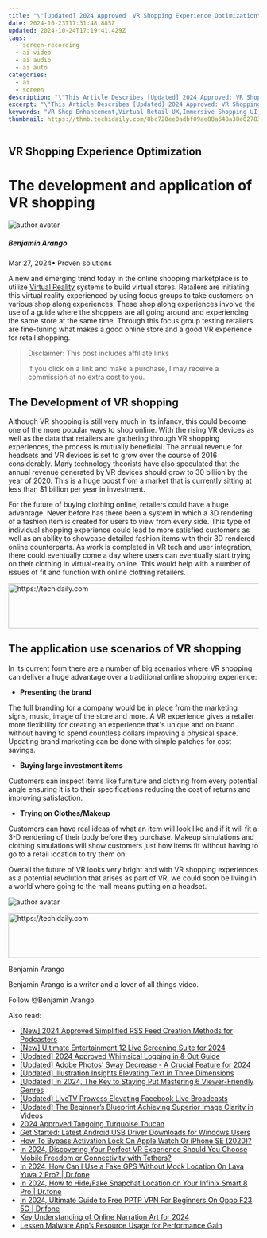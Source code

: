 ```yaml
---
title: "\"[Updated] 2024 Approved  VR Shopping Experience Optimization\""
date: 2024-10-23T17:31:48.885Z
updated: 2024-10-24T17:19:41.429Z
tags: 
  - screen-recording
  - ai video
  - ai audio
  - ai auto
categories: 
  - ai
  - screen
description: "\"This Article Describes [Updated] 2024 Approved: VR Shopping Experience Optimization\""
excerpt: "\"This Article Describes [Updated] 2024 Approved: VR Shopping Experience Optimization\""
keywords: "VR Shop Enhancement,Virtual Retail UX,Immersive Shopping UI,Optimal VR Commerce,Efficient VR Sales,Virtual Shopping Boost,Enhanced VR Buying"
thumbnail: https://thmb.techidaily.com/8bc720ee0adbf09ae88a648a38e027832e102c5d3884a2078035ea55eb60772c.jpg
---
```


## VR Shopping Experience Optimization

# The development and application of VR shopping

![author avatar](https://images.wondershare.com/filmora/article-images/benjamin-arango-author.jpg)

##### Benjamin Arango

 Mar 27, 2024• Proven solutions

 A new and emerging trend today in the online shopping marketplace is to utilize [Virtual Reality](https://tools.techidaily.com/wondershare/filmora/download/) systems to build virtual stores. Retailers are initiating this virtual reality experienced by using focus groups to take customers on various shop along experiences. These shop along experiences involve the use of a guide where the shoppers are all going around and experiencing the same store at the same time. Through this focus group testing retailers are fine-tuning what makes a good online store and a good VR experience for retail shopping.

>  Disclaimer: This post includes affiliate links
>
>  If you click on a link and make a purchase, I may receive a commission at no extra cost to you.
>

## The Development of VR shopping

 Although VR shopping is still very much in its infancy, this could become one of the more popular ways to shop online. With the rising VR devices as well as the data that retailers are gathering through VR shopping experiences, the process is mutually beneficial. The annual revenue for headsets and VR devices is set to grow over the course of 2016 considerably. Many technology theorists have also speculated that the annual revenue generated by VR devices should grow to 30 billion by the year of 2020\. This is a huge boost from a market that is currently sitting at less than $1 billion per year in investment.

 For the future of buying clothing online, retailers could have a huge advantage. Never before has there been a system in which a 3D rendering of a fashion item is created for users to view from every side. This type of individual shopping experience could lead to more satisfied customers as well as an ability to showcase detailed fashion items with their 3D rendered online counterparts. As work is completed in VR tech and user integration, there could eventually come a day where users can eventually start trying on their clothing in virtual-reality online. This would help with a number of issues of fit and function with online clothing retailers.

<!-- affiliate ads begin -->
<a href="https://aligracehair.sjv.io/c/5597632/1915870/19272" target="_top" id="1915870">
  <img src="//a.impactradius-go.com/display-ad/19272-1915870" border="0" alt="https://techidaily.com" width="728" height="90"/>
</a>
<img height="0" width="0" src="https://aligracehair.sjv.io/i/5597632/1915870/19272" style="position:absolute;visibility:hidden;" border="0" />
<!-- affiliate ads end -->

## The application use scenarios of VR shopping

 In its current form there are a number of big scenarios where VR shopping can deliver a huge advantage over a traditional online shopping experience:

* **Presenting the brand**

 The full branding for a company would be in place from the marketing signs, music, image of the store and more. A VR experience gives a retailer more flexibility for creating an experience that's unique and on brand without having to spend countless dollars improving a physical space. Updating brand marketing can be done with simple patches for cost savings.

* **Buying large investment items**

 Customers can inspect items like furniture and clothing from every potential angle ensuring it is to their specifications reducing the cost of returns and improving satisfaction.

* **Trying on Clothes/Makeup**

 Customers can have real ideas of what an item will look like and if it will fit a 3-D rendering of their body before they purchase. Makeup simulations and clothing simulations will show customers just how items fit without having to go to a retail location to try them on.

 Overall the future of VR looks very bright and with VR shopping experiences as a potential revolution that arises as part of VR, we could soon be living in a world where going to the mall means putting on a headset.

![author avatar](https://images.wondershare.com/filmora/article-images/benjamin-arango-author.jpg)

<!-- affiliate ads begin -->
<a href="https://aligracehair.sjv.io/c/5597632/1902278/19272" target="_top" id="1902278">
  <img src="//a.impactradius-go.com/display-ad/19272-1902278" border="0" alt="https://techidaily.com" width="728" height="90"/>
</a>
<img height="0" width="0" src="https://aligracehair.sjv.io/i/5597632/1902278/19272" style="position:absolute;visibility:hidden;" border="0" />
<!-- affiliate ads end -->

Benjamin Arango

Benjamin Arango is a writer and a lover of all things video.

Follow @Benjamin Arango


<ins class="adsbygoogle"
     style="display:block"
     data-ad-format="autorelaxed"
     data-ad-client="ca-pub-7571918770474297"
     data-ad-slot="1223367746"></ins>



<ins class="adsbygoogle"
     style="display:block"
     data-ad-client="ca-pub-7571918770474297"
     data-ad-slot="8358498916"
     data-ad-format="auto"
     data-full-width-responsive="true"></ins>


<span class="atpl-alsoreadstyle">Also read:</span>
<div><ul>
<li><a href="https://article-files.techidaily.com/new-2024-approved-simplified-rss-feed-creation-methods-for-podcasters/"><u>[New] 2024 Approved Simplified RSS Feed Creation Methods for Podcasters</u></a></li>
<li><a href="https://article-files.techidaily.com/new-ultimate-entertainment-12-live-screening-suite-for-2024/"><u>[New] Ultimate Entertainment 12 Live Screening Suite for 2024</u></a></li>
<li><a href="https://article-helps.techidaily.com/updated-2024-approved-whimsical-logging-in-and-out-guide/"><u>[Updated] 2024 Approved Whimsical Logging in & Out Guide</u></a></li>
<li><a href="https://article-files.techidaily.com/updated-adobe-photos-sway-decrease-a-crucial-feature-for-2024/"><u>[Updated] Adobe Photos' Sway Decrease - A Crucial Feature for 2024</u></a></li>
<li><a href="https://article-files.techidaily.com/updated-illustration-insights-elevating-text-in-three-dimensions/"><u>[Updated] Illustration Insights Elevating Text in Three Dimensions</u></a></li>
<li><a href="https://article-files.techidaily.com/updated-in-2024-the-key-to-staying-put-mastering-6-viewer-friendly-genres/"><u>[Updated] In 2024, The Key to Staying Put Mastering 6 Viewer-Friendly Genres</u></a></li>
<li><a href="https://facebook-video-content.techidaily.com/updated-livetv-prowess-elevating-facebook-live-broadcasts/"><u>[Updated] LiveTV Prowess Elevating Facebook Live Broadcasts</u></a></li>
<li><a href="https://article-files.techidaily.com/updated-the-beginners-blueprint-achieving-superior-image-clarity-in-videos/"><u>[Updated] The Beginner’s Blueprint Achieving Superior Image Clarity in Videos</u></a></li>
<li><a href="https://some-guidance.techidaily.com/2024-approved-tangoing-turquoise-toucan/"><u>2024 Approved Tangoing Turquoise Toucan</u></a></li>
<li><a href="https://driver-download.techidaily.com/get-started-latest-android-usb-driver-downloads-for-windows-users/"><u>Get Started: Latest Android USB Driver Downloads for Windows Users</u></a></li>
<li><a href="https://activate-lock.techidaily.com/how-to-bypass-activation-lock-on-apple-watch-or-iphone-se-2020-by-drfone-ios/"><u>How To Bypass Activation Lock On Apple Watch Or iPhone SE (2020)?</u></a></li>
<li><a href="https://article-files.techidaily.com/in-2024-discovering-your-perfect-vr-experience-should-you-choose-mobile-freedom-or-connectivity-with-tethers/"><u>In 2024, Discovering Your Perfect VR Experience Should You Choose Mobile Freedom or Connectivity with Tethers?</u></a></li>
<li><a href="https://review-topics.techidaily.com/in-2024-how-can-i-use-a-fake-gps-without-mock-location-on-lava-yuva-2-pro-drfone-by-drfone-virtual-android/"><u>In 2024, How Can I Use a Fake GPS Without Mock Location On Lava Yuva 2 Pro? | Dr.fone</u></a></li>
<li><a href="https://location-social.techidaily.com/in-2024-how-to-hidefake-snapchat-location-on-your-infinix-smart-8-pro-drfone-by-drfone-virtual-android/"><u>In 2024, How to Hide/Fake Snapchat Location on Your Infinix Smart 8 Pro | Dr.fone</u></a></li>
<li><a href="https://phone-solutions.techidaily.com/in-2024-ultimate-guide-to-free-pptp-vpn-for-beginners-on-oppo-f23-5g-drfone-by-drfone-virtual-android/"><u>In 2024, Ultimate Guide to Free PPTP VPN For Beginners On Oppo F23 5G | Dr.fone</u></a></li>
<li><a href="https://article-files.techidaily.com/key-understanding-of-online-narration-art-for-2024/"><u>Key Understanding of Online Narration Art for 2024</u></a></li>
<li><a href="https://windows11.techidaily.com/lessen-malware-apps-resource-usage-for-performance-gain/"><u>Lessen Malware App’s Resource Usage for Performance Gain</u></a></li>
</ul></div>

